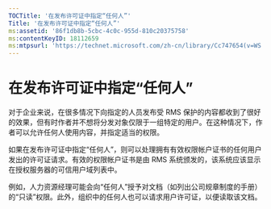 ```yaml
---
TOCTitle: '在发布许可证中指定“任何人”'
Title: '在发布许可证中指定“任何人”'
ms:assetid: '86f1db8b-5cbc-4c0c-955d-810c20375758'
ms:contentKeyID: 18112659
ms:mtpsurl: 'https://technet.microsoft.com/zh-cn/library/Cc747654(v=WS.10)'
---
```


在发布许可证中指定“任何人”
==========================

对于企业来说，在很多情况下向指定的人员发布受 RMS 保护的内容都收到了很好的效果，但有时作者并不想将分发对象仅限于一组特定的用户。在这种情况下，作者可以允许任何人使用内容，并指定适当的权限。

如果在发布许可证中指定“任何人”，则可以处理拥有有效权限帐户证书的任何用户发出的许可证请求。有效的权限帐户证书是由 RMS 系统颁发的，该系统应该显示在授权服务器的可信用户域列表中。

例如，人力资源经理可能会向“任何人”授予对文档（如列出公司规章制度的手册）的“只读”权限。此外，组织中的任何人也可以请求用户许可证，以便读取该文档。
